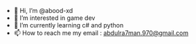 - 👋 Hi, I’m @abood-xd
- 👀 I’m interested in game dev
- 🌱 I’m currently learning c# and python
- 📫 How to reach me my email : abdulra7man.970@gmail.com

<!------>

